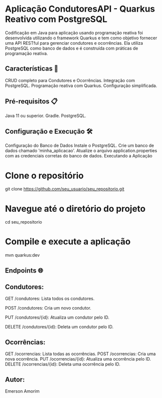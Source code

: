 # Aplicação CondutoresAPI - Quarkus Reativo com PostgreSQL

Codificação em Java para aplicação usando programação reativa foi desenvolvida utilizando o framework Quarkus e tem como objetivo fornecer uma API RESTful para gerenciar condutores e ocorrências. Ela utiliza PostgreSQL como banco de dados e é construída com práticas de programação reativa.

## Características 🚀 

CRUD completo para Condutores e Ocorrências.
Integração com PostgreSQL.
Programação reativa com Quarkus.
Configuração simplificada.


## Pré-requisitos 📋

Java 11 ou superior.
Gradle.
PostgreSQL.

## Configuração e Execução 🛠
Configuração do Banco de Dados
Instale o PostgreSQL.
Crie um banco de dados chamado 'minha_aplicacao'.
Atualize o arquivo application.properties com as credenciais corretas do banco de dados.
Executando a Aplicação


# Clone o repositório
git clone https://github.com/seu_usuario/seu_repositorio.git

# Navegue até o diretório do projeto
cd seu_repositorio

# Compile e execute a aplicação
mvn quarkus:dev

## Endpoints 🌐 
## Condutores:

GET /condutores: Lista todos os condutores.

POST /condutores: Cria um novo condutor.

PUT /condutores/{id}: Atualiza um condutor pelo ID.

DELETE /condutores/{id}: Deleta um condutor pelo ID.

## Ocorrências:

GET /ocorrencias: Lista todas as ocorrências.
POST /ocorrencias: Cria uma nova ocorrência.
PUT /ocorrencias/{id}: Atualiza uma ocorrência pelo ID.
DELETE /ocorrencias/{id}: Deleta uma ocorrência pelo ID.



## Autor:
Emerson Amorim
